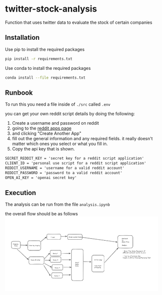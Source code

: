 # twitter-stock-analysis

Function that uses twitter data to evaluate the stock of certain companies

## Installation
Use pip to install the required packages

```bash
pip install -r requirements.txt
```

Use conda to install the required packages

```bash
conda install --file requirements.txt
```
## Runbook
To run this you need a file inside of `./src` called `.env`

you can get your own reddit script details by doing the following:
1. Create a username and password on reddit
2. going to the [reddit apps page](https://www.reddit.com/prefs/apps)
3. and clicking "Create Another App"
4. fill out the general information and any required fields.
it really doesn't matter which ones you select or what you fill in.
5. Copy the api key that is shown.

```
SECRET_REDDIT_KEY = 'secret key for a reddit script application'
CLIENT_ID = 'personal use script for a reddit script application'
REDDIT_USERNAME = 'username for a valid reddit account'
REDDIT_PASSWORD = 'password to a valid reddit account'
OPEN_AI_KEY = 'openai secret key'
```
## Execution
The analysis can be run from the file `analysis.ipynb`

the overall flow should be as follows
![the flow diagram](flow.png)    